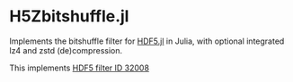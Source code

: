 # H5Zbitshuffle.jl

Implements the bitshuffle filter for [HDF5.jl](https://github.com/JuliaIO/HDF5.jl) in Julia,
with optional integrated lz4 and zstd (de)compression.

This implements [HDF5 filter ID 32008](https://portal.hdfgroup.org/display/support/Filters#Filters-32008)
